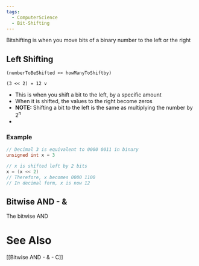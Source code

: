 ```yaml
---
tags:
  - ComputerScience
  - Bit-Shifting
---
```

Bitshifting is when you move bits of a binary number to the left or the right

## Left Shifting
```
(numberToBeShifted << howManyToShiftby)
```
```
(3 << 2) = 12 v
```

- This is when you shift a bit to the left, by a specific amount
- When it is shifted, the values to the right become zeros
- **NOTE:** Shifting a bit to the left is the same as multiplying the number by 2<sup>n</sup>
- 
### Example
```c showlinenumbers
// Decimal 3 is equivalent to 0000 0011 in binary
unsigned int x = 3 

// x is shifted left by 2 bits
x = (x << 2)
// Therefore, x becomes 0000 1100
// In decimal form, x is now 12
```

## Bitwise AND - &
The bitwise AND 

# See Also
[[Bitwise AND - & - C]]